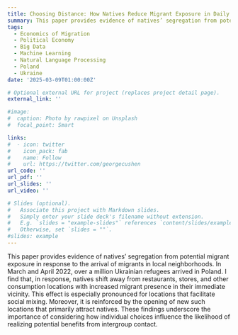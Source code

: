 ```yaml
---
title: Choosing Distance: How Natives Reduce Migrant Exposure in Daily Life
summary: This paper provides evidence of natives’ segregation from potential migrant exposure in response to the arrival of migrants in local neighborhoods. In March and April 2022, over a million Ukrainian refugees arrived in Poland. I find that, in response, natives shift away from restaurants, stores, and other consumption locations with increased migrant presence in their immediate vicinity. This effect is especially pronounced for locations that facilitate social mixing. Moreover, it is reinforced by the opening of new such locations that primarily attract natives. These findings underscore the importance of considering how individual choices influence the likelihood of realizing potential benefits from intergroup contact.
tags:
  - Economics of Migration
  - Political Economy
  - Big Data
  - Machine Learning
  - Natural Language Processing
  - Poland
  - Ukraine
date: '2025-03-09T01:00:00Z'

# Optional external URL for project (replaces project detail page).
external_link: ''

#image:
#  caption: Photo by rawpixel on Unsplash
#  focal_point: Smart

links:
#  - icon: twitter
#    icon_pack: fab
#    name: Follow
#    url: https://twitter.com/georgecushen
url_code: ''
url_pdf: ''
url_slides: ''
url_video: ''

# Slides (optional).
#   Associate this project with Markdown slides.
#   Simply enter your slide deck's filename without extension.
#   E.g. `slides = "example-slides"` references `content/slides/example-slides.md`.
#   Otherwise, set `slides = ""`.
#slides: example
---
```


This paper provides evidence of natives’ segregation from potential migrant exposure in response to the arrival of migrants in local neighborhoods. In March and April 2022, over a million Ukrainian refugees arrived in Poland. I find that, in response, natives shift away from restaurants, stores, and other consumption locations with increased migrant presence in their immediate vicinity. This effect is especially pronounced for locations that facilitate social mixing. Moreover, it is reinforced by the opening of new such locations that primarily attract natives. These findings underscore the importance of considering how individual choices influence the likelihood of realizing potential benefits from intergroup contact.
